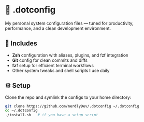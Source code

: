 # 🧠 .dotconfig

My personal system configuration files — tuned for productivity, performance, and a clean development environment.

## 🧩 Includes
- **Zsh** configuration with aliases, plugins, and fzf integration   
- **Git** config for clean commits and diffs  
- **fzf** setup for efficient terminal workflows  
- Other system tweaks and shell scripts I use daily  

## ⚙️ Setup

Clone the repo and symlink the configs to your home directory:

```bash
git clone https://github.com/nerdlyDev/.dotconfig ~/.dotconfig
cd ~/.dotconfig
./install.sh   # if you have a setup script
